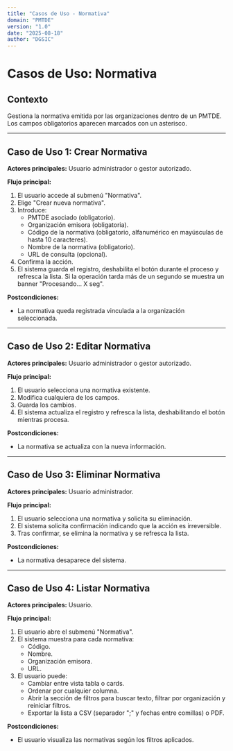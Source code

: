 ```yaml
---
title: "Casos de Uso - Normativa"
domain: "PMTDE"
version: "1.0"
date: "2025-08-18"
author: "DGSIC"
---
```


# Casos de Uso: Normativa

## Contexto
Gestiona la normativa emitida por las organizaciones dentro de un PMTDE. Los campos obligatorios aparecen marcados con un asterisco.

---

## Caso de Uso 1: Crear Normativa
**Actores principales:** Usuario administrador o gestor autorizado.

**Flujo principal:**
1. El usuario accede al submenú "Normativa".
2. Elige "Crear nueva normativa".
3. Introduce:
   - PMTDE asociado (obligatorio).
   - Organización emisora (obligatoria).
   - Código de la normativa (obligatorio, alfanumérico en mayúsculas de hasta 10 caracteres).
   - Nombre de la normativa (obligatorio).
   - URL de consulta (opcional).
4. Confirma la acción.
5. El sistema guarda el registro, deshabilita el botón durante el proceso y refresca la lista. Si la operación tarda más de un segundo se muestra un banner "Procesando... X seg".

**Postcondiciones:**
- La normativa queda registrada vinculada a la organización seleccionada.

---

## Caso de Uso 2: Editar Normativa
**Actores principales:** Usuario administrador o gestor autorizado.

**Flujo principal:**
1. El usuario selecciona una normativa existente.
2. Modifica cualquiera de los campos.
3. Guarda los cambios.
4. El sistema actualiza el registro y refresca la lista, deshabilitando el botón mientras procesa.

**Postcondiciones:**
- La normativa se actualiza con la nueva información.

---

## Caso de Uso 3: Eliminar Normativa
**Actores principales:** Usuario administrador.

**Flujo principal:**
1. El usuario selecciona una normativa y solicita su eliminación.
2. El sistema solicita confirmación indicando que la acción es irreversible.
3. Tras confirmar, se elimina la normativa y se refresca la lista.

**Postcondiciones:**
- La normativa desaparece del sistema.

---

## Caso de Uso 4: Listar Normativa
**Actores principales:** Usuario.

**Flujo principal:**
1. El usuario abre el submenú "Normativa".
2. El sistema muestra para cada normativa:
   - Código.
   - Nombre.
   - Organización emisora.
   - URL.
3. El usuario puede:
   - Cambiar entre vista tabla o cards.
   - Ordenar por cualquier columna.
   - Abrir la sección de filtros para buscar texto, filtrar por organización y reiniciar filtros.
   - Exportar la lista a CSV (separador ";" y fechas entre comillas) o PDF.

**Postcondiciones:**
- El usuario visualiza las normativas según los filtros aplicados.
